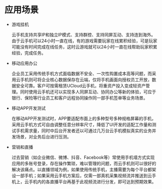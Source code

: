 # 应用场景
* 游戏挂机

    云手机支持共享IP和独立IP模式、支持群控、支持同屏互动、支持连到海外。由于云手机可以24小时一直在线，有的游戏需要玩家在线累积经验，可是玩家可能没有时间完成在线任务，这时云游戏就可以24小时一直在线帮助玩家积累经验，完成任务。
  
* 移动应用办公

  企业员工采用传统手机方式面临数据不安全、一次性购置成本高等问题，而采用云手机则可将企业核心数据保存在云端，仅将手机画面向授权员工开放，数据安全可靠。客户可按需租赁UCloud云手机，将重资产投入变成轻资产管理。同时使用云手机还可以实现多人同屏互动、协同办公等新的体验，可应于银行、保险等行业员工和客户远程协同操作同一部手机签单等业务场景。
  
* 移动APP开发测试

  在移动APP开发测试时，APP要适配市面上的多种型号多种规格屏幕的手机，采用云手机方式可自由调整任意分辨率尺寸，降低了UI开发的适配工作量和测试手机需求量，同时中后台开发者还以可通过几万台云手机模拟真实的业务并发场景，对业务后台进行压测。
  
* 营销和直播

  过去营销（如企业微信、微博、抖音、Facebook等）常使用手机墙方式实现应用的多账号登录，存在操作繁琐，难以管理的问题，而云手机则可以很好的解决该痛点。以直播领域为例，如果使用传统手机，主播需要为每个平台都架设一部手机；如果采用云手机方案后，仅需一部真机采集视频流并推送到云手机上，云手机内的各直播平台再基于此视频流进行分发，即可达到预期效果。
